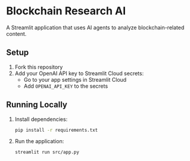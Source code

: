 # Blockchain Research AI

A Streamlit application that uses AI agents to analyze blockchain-related content.

## Setup

1. Fork this repository
2. Add your OpenAI API key to Streamlit Cloud secrets:
   - Go to your app settings in Streamlit Cloud
   - Add `OPENAI_API_KEY` to the secrets

## Running Locally

1. Install dependencies:
   ```bash
   pip install -r requirements.txt
   ```

2. Run the application:
   ```bash
   streamlit run src/app.py
   ```